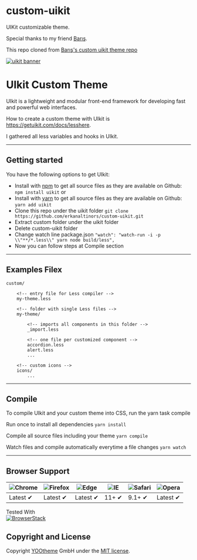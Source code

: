 # custom-uikit
UIKit customizable theme.

Special thanks to my friend [Barış](https://github.com/bariskrdrl).

This repo cloned from [Barış's custom uikit theme repo](https://github.com/bariskrdrl/uikit-custom-theme)


[![uikit banner](https://cloud.githubusercontent.com/assets/321047/21769911/474d7d9e-d681-11e6-9fe0-d95f8ccfd3a9.jpg)](http://getuikit.com/)

# UIkit Custom Theme

UIkit is a lightweight and modular front-end framework for developing fast and powerful web interfaces.

How to create a custom theme with UIkit is https://getuikit.com/docs/lesshere.

I gathered all less variables and hooks in UIkit.

---

## Getting started

You have the following options to get UIkit:

- Install with [npm](https://npmjs.com) to get all source files as they are available on Github: ```npm install uikit```
or
- Install with [yarn](https://yarnpkg.com/) to get all source files as they are available on Github: ```yarn add uikit```
- Clone this repo under the uikit folder `git clone https://github.com/erkanaltinors/custom-uikit.git`
- Extract custom folder under the uikit folder
- Delete custom-uikit folder
- Change watch line package.json `"watch": "watch-run -i -p \\"**/*.less\\" yarn node build/less",`
- Now you can follow steps at Compile section

---

## Examples Filex

    custom/

        <!-- entry file for Less compiler -->
        my-theme.less

        <!-- folder with single Less files -->
        my-theme/

            <!-- imports all components in this folder -->
            _import.less

            <!-- one file per customized component -->
            accordion.less
            alert.less
            ...

        <!-- custom icons -->
        icons/
            ...
    

---

## Compile

To compile UIkit and your custom theme into CSS, run the yarn task compile

Run once to install all dependencies ```yarn install```

Compile all source files including your theme ```yarn compile```

Watch files and compile automatically everytime a file changes ```yarn watch```

---

## Browser Support

![Chrome](https://raw.github.com/alrra/browser-logos/master/src/chrome/chrome_48x48.png) | ![Firefox](https://raw.github.com/alrra/browser-logos/master/src/firefox/firefox_48x48.png) | ![Edge](https://raw.github.com/alrra/browser-logos/master/src/edge/edge_48x48.png) | ![IE](https://raw.github.com/alrra/browser-logos/master/src/archive/internet-explorer_9-11/internet-explorer_9-11_48x48.png) | ![Safari](https://raw.github.com/alrra/browser-logos/master/src/safari/safari_48x48.png) | ![Opera](https://raw.github.com/alrra/browser-logos/master/src/opera/opera_48x48.png)
--- | --- | --- | --- | --- | --- |
Latest ✔ | Latest ✔ | Latest ✔ | 11+ ✔ | 9.1+ ✔ | Latest ✔ |

Tested With<br>[![BrowserStack](https://user-images.githubusercontent.com/355427/27389060-9f716c82-569d-11e7-923c-bd5fe7f1c55a.png)](https://www.browserstack.com)

## Copyright and License

Copyright [YOOtheme](https://yootheme.com) GmbH under the [MIT license](LICENSE.md).